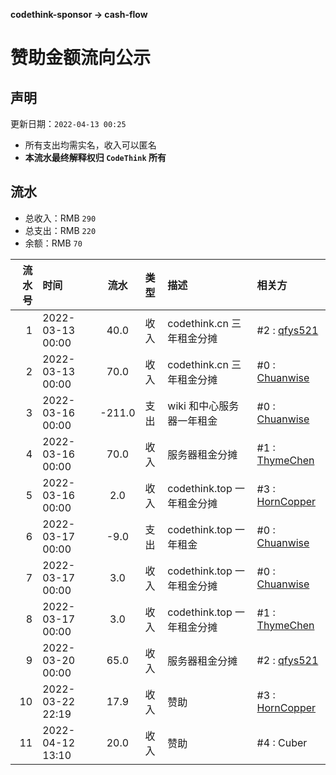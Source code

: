 **codethink-sponsor -> cash-flow**
# 赞助金额流向公示

## 声明

更新日期：`2022-04-13 00:25`

* 所有支出均需实名，收入可以匿名
* **本流水最终解释权归 `CodeThink` 所有**

## 流水

* 总收入：RMB `290`
* 总支出：RMB `220`
* 余额：RMB `70`

| 流水号 | 时间               |   流水   | 类型 | 描述                   | 相关方                                              |
|----:|:-----------------|:------:|:---|:---------------------|:-------------------------------------------------|
|   1 | 2022-03-13 00:00 |  40.0  | 收入 | codethink.cn 三年租金分摊  | #2 : [qfys521](https://github.com/qfys521)       |
|   2 | 2022-03-13 00:00 |  70.0  | 收入 | codethink.cn 三年租金分摊  | #0 : [Chuanwise](https://github.com/Chuanwise)   |
|   3 | 2022-03-16 00:00 | -211.0 | 支出 | wiki 和中心服务器一年租金      | #0 : [Chuanwise](https://github.com/Chuanwise)   |
|   4 | 2022-03-16 00:00 |  70.0  | 收入 | 服务器租金分摊              | #1 : [ThymeChen](https://github.com/ThymeChen)   |
|   5 | 2022-03-16 00:00 |  2.0  | 收入 | codethink.top 一年租金分摊 | #3 : [HornCopper](https://github.com/HornCopper) |
|   6 | 2022-03-17 00:00 |  -9.0  | 支出 | codethink.top 一年租金   | #0 : [Chuanwise](https://github.com/Chuanwise)   |
|   7 | 2022-03-17 00:00 |  3.0  | 收入 | codethink.top 一年租金分摊 | #0 : [Chuanwise](https://github.com/Chuanwise)   |
|   8 | 2022-03-17 00:00 |  3.0  | 收入 | codethink.top 一年租金分摊 | #1 : [ThymeChen](https://github.com/ThymeChen)   |
|   9 | 2022-03-20 00:00 |  65.0  | 收入 | 服务器租金分摊              | #2 : [qfys521](https://github.com/qfys521)       |
|  10 | 2022-03-22 22:19 |  17.9  | 收入 | 赞助                   | #3 : [HornCopper](https://github.com/HornCopper) |
|  11 | 2022-04-12 13:10 |  20.0  | 收入 | 赞助                   | #4 : Cuber                                       |
